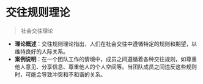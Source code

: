 # 交往规则理论

> 社会交往理论

- **理论概述**：交往规则理论指出，人们在社会交往中遵循特定的规则和期望，以维持良好的人际关系。
- **案例说明**：在一个团队工作的情境中，成员之间遵循着各种交往规则，如尊重他人意见、分享信息、尊重他人的个人空间等。当团队成员之间违反这些规则时，可能会导致冲突和不和谐的关系。
